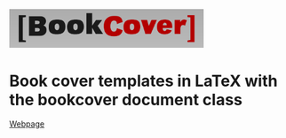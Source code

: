<img src="logo.png" width="350">

# Book cover templates in LaTeX with the bookcover document class

[Webpage](https://tibortomacs.github.io/bookcovertemplates/)
